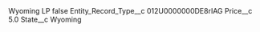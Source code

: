 <?xml version="1.0" encoding="UTF-8"?>
<CustomMetadata xmlns="http://soap.sforce.com/2006/04/metadata" xmlns:xsi="http://www.w3.org/2001/XMLSchema-instance" xmlns:xsd="http://www.w3.org/2001/XMLSchema">
    <label>Wyoming LP</label>
    <protected>false</protected>
    <values>
        <field>Entity_Record_Type__c</field>
        <value xsi:type="xsd:string">012U0000000DE8rIAG</value>
    </values>
    <values>
        <field>Price__c</field>
        <value xsi:type="xsd:double">5.0</value>
    </values>
    <values>
        <field>State__c</field>
        <value xsi:type="xsd:string">Wyoming</value>
    </values>
</CustomMetadata>
